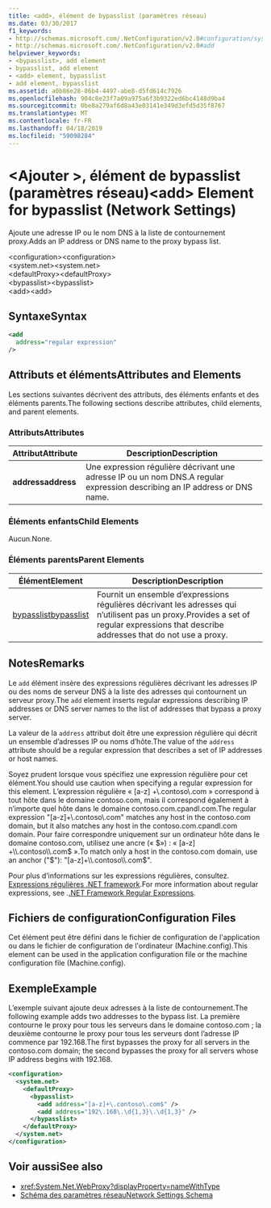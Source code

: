 ```yaml
---
title: <add>, élément de bypasslist (paramètres réseau)
ms.date: 03/30/2017
f1_keywords:
- http://schemas.microsoft.com/.NetConfiguration/v2.0#configuration/system.net/defaultProxy/bypasslist/add
- http://schemas.microsoft.com/.NetConfiguration/v2.0#add
helpviewer_keywords:
- <bypasslist>, add element
- bypasslist, add element
- <add> element, bypasslist
- add element, bypasslist
ms.assetid: a0b86e28-86b4-4497-abe8-d5fd614c7926
ms.openlocfilehash: 904c8e23f7a09a975a6f3b9322ed6bc4148d9ba4
ms.sourcegitcommit: 0be8a279af6d8a43e03141e349d3efd5d35f8767
ms.translationtype: MT
ms.contentlocale: fr-FR
ms.lasthandoff: 04/18/2019
ms.locfileid: "59098284"
---
```

# <a name="add-element-for-bypasslist-network-settings"></a><span data-ttu-id="5d654-102">\<Ajouter >, élément de bypasslist (paramètres réseau)</span><span class="sxs-lookup"><span data-stu-id="5d654-102">\<add> Element for bypasslist (Network Settings)</span></span>
<span data-ttu-id="5d654-103">Ajoute une adresse IP ou le nom DNS à la liste de contournement proxy.</span><span class="sxs-lookup"><span data-stu-id="5d654-103">Adds an IP address or DNS name to the proxy bypass list.</span></span>  
  
 <span data-ttu-id="5d654-104">\<configuration></span><span class="sxs-lookup"><span data-stu-id="5d654-104">\<configuration></span></span>  
<span data-ttu-id="5d654-105">\<system.net></span><span class="sxs-lookup"><span data-stu-id="5d654-105">\<system.net></span></span>  
<span data-ttu-id="5d654-106">\<defaultProxy></span><span class="sxs-lookup"><span data-stu-id="5d654-106">\<defaultProxy></span></span>  
<span data-ttu-id="5d654-107">\<bypasslist></span><span class="sxs-lookup"><span data-stu-id="5d654-107">\<bypasslist></span></span>  
<span data-ttu-id="5d654-108">\<add></span><span class="sxs-lookup"><span data-stu-id="5d654-108">\<add></span></span>  
  
## <a name="syntax"></a><span data-ttu-id="5d654-109">Syntaxe</span><span class="sxs-lookup"><span data-stu-id="5d654-109">Syntax</span></span>  
  
```xml  
<add   
  address="regular expression"   
/>  
```  
  
## <a name="attributes-and-elements"></a><span data-ttu-id="5d654-110">Attributs et éléments</span><span class="sxs-lookup"><span data-stu-id="5d654-110">Attributes and Elements</span></span>  
 <span data-ttu-id="5d654-111">Les sections suivantes décrivent des attributs, des éléments enfants et des éléments parents.</span><span class="sxs-lookup"><span data-stu-id="5d654-111">The following sections describe attributes, child elements, and parent elements.</span></span>  
  
### <a name="attributes"></a><span data-ttu-id="5d654-112">Attributs</span><span class="sxs-lookup"><span data-stu-id="5d654-112">Attributes</span></span>  
  
|<span data-ttu-id="5d654-113">**Attribut**</span><span class="sxs-lookup"><span data-stu-id="5d654-113">**Attribute**</span></span>|<span data-ttu-id="5d654-114">**Description**</span><span class="sxs-lookup"><span data-stu-id="5d654-114">**Description**</span></span>|  
|-------------------|---------------------|  
|<span data-ttu-id="5d654-115">**address**</span><span class="sxs-lookup"><span data-stu-id="5d654-115">**address**</span></span>|<span data-ttu-id="5d654-116">Une expression régulière décrivant une adresse IP ou un nom DNS.</span><span class="sxs-lookup"><span data-stu-id="5d654-116">A regular expression describing an IP address or DNS name.</span></span>|  
  
### <a name="child-elements"></a><span data-ttu-id="5d654-117">Éléments enfants</span><span class="sxs-lookup"><span data-stu-id="5d654-117">Child Elements</span></span>  
 <span data-ttu-id="5d654-118">Aucun.</span><span class="sxs-lookup"><span data-stu-id="5d654-118">None.</span></span>  
  
### <a name="parent-elements"></a><span data-ttu-id="5d654-119">Éléments parents</span><span class="sxs-lookup"><span data-stu-id="5d654-119">Parent Elements</span></span>  
  
|<span data-ttu-id="5d654-120">**Élément**</span><span class="sxs-lookup"><span data-stu-id="5d654-120">**Element**</span></span>|<span data-ttu-id="5d654-121">**Description**</span><span class="sxs-lookup"><span data-stu-id="5d654-121">**Description**</span></span>|  
|-----------------|---------------------|  
|[<span data-ttu-id="5d654-122">bypasslist</span><span class="sxs-lookup"><span data-stu-id="5d654-122">bypasslist</span></span>](../../../../../docs/framework/configure-apps/file-schema/network/bypasslist-element-network-settings.md)|<span data-ttu-id="5d654-123">Fournit un ensemble d’expressions régulières décrivant les adresses qui n’utilisent pas un proxy.</span><span class="sxs-lookup"><span data-stu-id="5d654-123">Provides a set of regular expressions that describe addresses that do not use a proxy.</span></span>|  
  
## <a name="remarks"></a><span data-ttu-id="5d654-124">Notes</span><span class="sxs-lookup"><span data-stu-id="5d654-124">Remarks</span></span>  
 <span data-ttu-id="5d654-125">Le `add` élément insère des expressions régulières décrivant les adresses IP ou des noms de serveur DNS à la liste des adresses qui contournent un serveur proxy.</span><span class="sxs-lookup"><span data-stu-id="5d654-125">The `add` element inserts regular expressions describing IP addresses or DNS server names to the list of addresses that bypass a proxy server.</span></span>  
  
 <span data-ttu-id="5d654-126">La valeur de la `address` attribut doit être une expression régulière qui décrit un ensemble d’adresses IP ou noms d’hôte.</span><span class="sxs-lookup"><span data-stu-id="5d654-126">The value of the `address` attribute should be a regular expression that describes a set of IP addresses or host names.</span></span>  
  
 <span data-ttu-id="5d654-127">Soyez prudent lorsque vous spécifiez une expression régulière pour cet élément.</span><span class="sxs-lookup"><span data-stu-id="5d654-127">You should use caution when specifying a regular expression for this element.</span></span> <span data-ttu-id="5d654-128">L’expression régulière « [a-z] +\\.contoso\\.com » correspond à tout hôte dans le domaine contoso.com, mais il correspond également à n’importe quel hôte dans le domaine contoso.com.cpandl.com.</span><span class="sxs-lookup"><span data-stu-id="5d654-128">The regular expression "[a-z]+\\.contoso\\.com" matches any host in the contoso.com domain, but it also matches any host in the contoso.com.cpandl.com domain.</span></span> <span data-ttu-id="5d654-129">Pour faire correspondre uniquement sur un ordinateur hôte dans le domaine contoso.com, utilisez une ancre (« $») : « [a-z] +\\.contoso\\.com$ ».</span><span class="sxs-lookup"><span data-stu-id="5d654-129">To match only a host in the contoso.com domain, use an anchor ("$"): "[a-z]+\\.contoso\\.com$".</span></span>  
  
 <span data-ttu-id="5d654-130">Pour plus d’informations sur les expressions régulières, consultez. [Expressions régulières .NET framework](../../../../../docs/standard/base-types/regular-expressions.md).</span><span class="sxs-lookup"><span data-stu-id="5d654-130">For more information about regular expressions, see .[.NET Framework Regular Expressions](../../../../../docs/standard/base-types/regular-expressions.md).</span></span>  
  
## <a name="configuration-files"></a><span data-ttu-id="5d654-131">Fichiers de configuration</span><span class="sxs-lookup"><span data-stu-id="5d654-131">Configuration Files</span></span>  
 <span data-ttu-id="5d654-132">Cet élément peut être défini dans le fichier de configuration de l'application ou dans le fichier de configuration de l'ordinateur (Machine.config).</span><span class="sxs-lookup"><span data-stu-id="5d654-132">This element can be used in the application configuration file or the machine configuration file (Machine.config).</span></span>  
  
## <a name="example"></a><span data-ttu-id="5d654-133">Exemple</span><span class="sxs-lookup"><span data-stu-id="5d654-133">Example</span></span>  
 <span data-ttu-id="5d654-134">L’exemple suivant ajoute deux adresses à la liste de contournement.</span><span class="sxs-lookup"><span data-stu-id="5d654-134">The following example adds two addresses to the bypass list.</span></span> <span data-ttu-id="5d654-135">La première contourne le proxy pour tous les serveurs dans le domaine contoso.com ; la deuxième contourne le proxy pour tous les serveurs dont l’adresse IP commence par 192.168.</span><span class="sxs-lookup"><span data-stu-id="5d654-135">The first bypasses the proxy for all servers in the contoso.com domain; the second bypasses the proxy for all servers whose IP address begins with 192.168.</span></span>  
  
```xml  
<configuration>  
  <system.net>  
    <defaultProxy>  
      <bypasslist>  
        <add address="[a-z]+\.contoso\.com$" />  
        <add address="192\.168\.\d{1,3}\.\d{1,3}" />  
      </bypasslist>  
    </defaultProxy>  
  </system.net>  
</configuration>  
```  
  
## <a name="see-also"></a><span data-ttu-id="5d654-136">Voir aussi</span><span class="sxs-lookup"><span data-stu-id="5d654-136">See also</span></span>

- <xref:System.Net.WebProxy?displayProperty=nameWithType>
- [<span data-ttu-id="5d654-137">Schéma des paramètres réseau</span><span class="sxs-lookup"><span data-stu-id="5d654-137">Network Settings Schema</span></span>](../../../../../docs/framework/configure-apps/file-schema/network/index.md)
